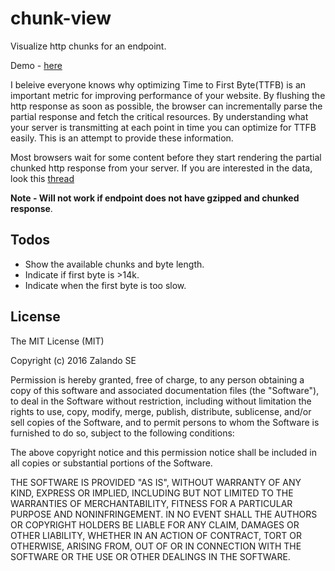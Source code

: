 # chunk-view
Visualize http chunks for an endpoint.

Demo - [here](https://chunk-view-fknotjnayb.now.sh/)

I beleive everyone knows why optimizing Time to First Byte(TTFB) is an important metric for improving
performance of your website. By flushing the http response as soon as possible, the browser can incrementally parse the
partial response and fetch the critical resources. By understanding what your server is transmitting at each point in time
you can optimize for TTFB easily. This is an attempt to provide these information.

Most browsers wait for some content before they start rendering the partial chunked http response from your
server. If you are interested in the data, look this [thread](http://stackoverflow.com/questions/16909227/using-transfer-encoding-chunked-how-much-data-must-be-sent-before-browsers-s)

**Note - Will not work if endpoint does not have gzipped and chunked response**.

## Todos

+ Show the available chunks and byte length.
+ Indicate if first byte is >14k.
+ Indicate when the first byte is too slow.

## License

The MIT License (MIT)

Copyright (c) 2016 Zalando SE

Permission is hereby granted, free of charge, to any person obtaining a copy
of this software and associated documentation files (the "Software"), to deal
in the Software without restriction, including without limitation the rights
to use, copy, modify, merge, publish, distribute, sublicense, and/or sell
copies of the Software, and to permit persons to whom the Software is
furnished to do so, subject to the following conditions:

The above copyright notice and this permission notice shall be included in all
copies or substantial portions of the Software.

THE SOFTWARE IS PROVIDED "AS IS", WITHOUT WARRANTY OF ANY KIND, EXPRESS OR
IMPLIED, INCLUDING BUT NOT LIMITED TO THE WARRANTIES OF MERCHANTABILITY,
FITNESS FOR A PARTICULAR PURPOSE AND NONINFRINGEMENT. IN NO EVENT SHALL THE
AUTHORS OR COPYRIGHT HOLDERS BE LIABLE FOR ANY CLAIM, DAMAGES OR OTHER
LIABILITY, WHETHER IN AN ACTION OF CONTRACT, TORT OR OTHERWISE, ARISING FROM,
OUT OF OR IN CONNECTION WITH THE SOFTWARE OR THE USE OR OTHER DEALINGS IN THE
SOFTWARE.